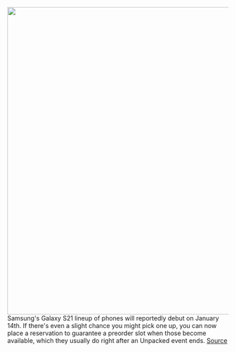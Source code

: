 <img src='https://cdn.vox-cdn.com/thumbor/iVml_PKKfqRsFpXRD0nQKObGGv8=/0x0:2040x1360/1200x800/filters:focal(857x517:1183x843)/cdn.vox-cdn.com/uploads/chorus_image/image/68587702/acastro_190503_1777_samsung_0004.0.0.jpg' width='700px' /><br/>
Samsung's Galaxy S21 lineup of phones will reportedly debut on January 14th. If there's even a slight chance you might pick one up, you can now place a reservation to guarantee a preorder slot when those become available, which they usually do right after an Unpacked event ends.
<a href='https://www.theverge.com/2020/12/28/22202683/samsung-galaxy-s21-ultra-plus-s-pen-preorder-reserve'> Source <a/>